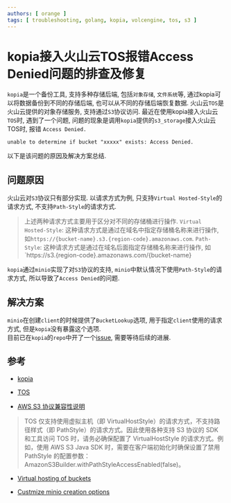 ```yaml
---
authors: [ orange ]
tags: [ troubleshooting, golang, kopia, volcengine, tos, s3 ]
---
```


# kopia接入火山云TOS报错Access Denied问题的排查及修复

`kopia`是一个备份工具, 支持多种存储后端, 包括`对象存储`, `文件系统`等,
通过kopia可以将数据备份到不同的存储后端, 也可以从不同的存储后端恢复数据.
火山云`TOS`是火山云提供的对象存储服务, 支持通过`S3`协议访问.
最近在使用kopia接入火山云`TOS`时, 遇到了一个问题, 问题的现象是调用`kopia`提供的`s3_storage`接入火山云TOS时, 报错
`Access Denied.`

```log
unable to determine if bucket "xxxxx" exists: Access Denied.
```

以下是该问题的原因及解决方案总结.

<!--truncate-->

## 问题原因

火山云对`S3`协议只有部分实现.
以请求方式为例, 只支持`Virtual Hosted-Style`的请求方式, 不支持`Path-Style`的请求方式.
> 上述两种请求方式主要用于区分对不同的存储桶进行操作.
> `Virtual Hosted-Style`:
> 这种请求方式是通过在域名中指定存储桶名称来进行操作, 如`https://{bucket-name}.s3.{region-code}.amazonaws.com`.
> `Path-Style`:
> 这种请求方式是通过在域名后面指定存储桶名称来进行操作, 如`https://s3.{region-code}.amazonaws.com/{bucket-name}

`kopia`通过`minio`实现了对`S3`协议的支持, `minio`中默认情况下使用`Path-Style`的请求方式,
所以导致了`Access Denied`的问题.

## 解决方案

`minio`在创建`client`的时候提供了`BucketLookup`选项, 用于指定`client`使用的请求方式, 但是`kopia`没有暴露这个选项.<br/>
目前已在`kopia`的`repo`中开了一个[issue](https://github.com/kopia/kopia/issues/3734), 需要等待后续的进展.

## 参考

- [kopia](https://github.com/kopia/kopia)
- [TOS](https://www.volcengine.com/docs/6349)

- [AWS S3 协议兼容性说明](https://www.volcengine.com/docs/6349/147050)

> TOS 仅支持使用虚拟主机（即 VirtualHostStyle）的请求方式，不支持路径样式（即 PathStyle）的请求方式。因此使用各种支持 S3 协议的
> SDK 和工具访问 TOS 时，请务必确保配置了 VirtualHostStyle 的请求方式。例如，使用 AWS S3 Java SDK 时，需要在客户端初始化时确保设置了禁用
> PathStyle 的配置参数：AmazonS3Builder.withPathStyleAccessEnabled(false)。

- [Virtual hosting of buckets](https://docs.aws.amazon.com/AmazonS3/latest/userguide/VirtualHosting.html?spm=a2c4g.11186623.0.0.6b9d64012JMDoP)

- [Custmize minio creation options](https://github.com/kopia/kopia/issues/3734)